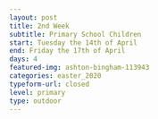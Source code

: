 ```yaml
---
layout: post
title: 2nd Week
subtitle: Primary School Children
start: Tuesday the 14th of April
end: Friday the 17th of April
days: 4
featured-img: ashton-bingham-113943
categories: easter_2020
typeform-url: closed
level: primary
type: outdoor
---
```

